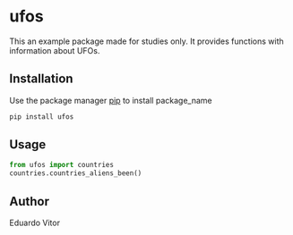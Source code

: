 # ufos

This an example package made for studies only. It provides functions with information about UFOs.

## Installation

Use the package manager [pip](https://pip.pypa.io/en/stable/) to install package_name

```bash
pip install ufos
```

## Usage

```python
from ufos import countries
countries.countries_aliens_been()
```

## Author
Eduardo Vitor
